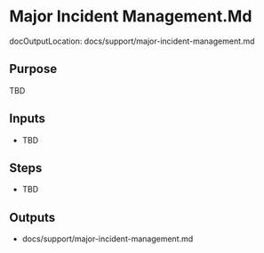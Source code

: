 # Major Incident Management.Md

docOutputLocation: docs/support/major-incident-management.md

## Purpose

TBD

## Inputs

- TBD

## Steps

- TBD

## Outputs

- docs/support/major-incident-management.md
